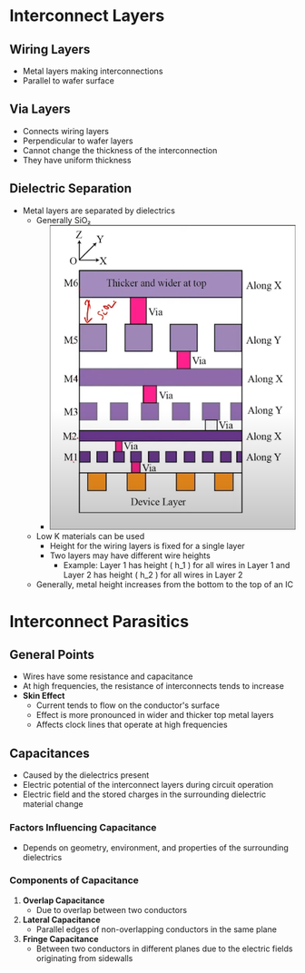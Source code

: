 # Interconnect Layers

## Wiring Layers
- Metal layers making interconnections
- Parallel to wafer surface

## Via Layers
- Connects wiring layers
- Perpendicular to wafer layers
- Cannot change the thickness of the interconnection
- They have uniform thickness

## Dielectric Separation
- Metal layers are separated by dielectrics
  - Generally SiO₂
    - ![image for reference](Imgs/interconnect_layers.png)
  - Low K materials can be used
    - Height for the wiring layers is fixed for a single layer
    - Two layers may have different wire heights
      - Example: Layer 1 has height \( h_1 \) for all wires in Layer 1 and Layer 2 has height \( h_2 \) for all wires in Layer 2
  - Generally, metal height increases from the bottom to the top of an IC

# Interconnect Parasitics

## General Points
- Wires have some resistance and capacitance
- At high frequencies, the resistance of interconnects tends to increase
- **Skin Effect**
  - Current tends to flow on the conductor's surface
  - Effect is more pronounced in wider and thicker top metal layers
  - Affects clock lines that operate at high frequencies

## Capacitances
- Caused by the dielectrics present
- Electric potential of the interconnect layers during circuit operation
- Electric field and the stored charges in the surrounding dielectric material change

### Factors Influencing Capacitance
- Depends on geometry, environment, and properties of the surrounding dielectrics

### Components of Capacitance
1. **Overlap Capacitance**
   - Due to overlap between two conductors
2. **Lateral Capacitance**
   - Parallel edges of non-overlapping conductors in the same plane
3. **Fringe Capacitance**
   - Between two conductors in different planes due to the electric fields originating from sidewalls